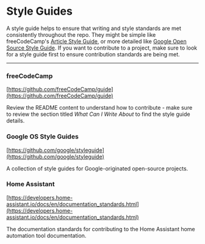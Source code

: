 # Style Guides

A style guide helps to ensure that writing and style standards are met consistently throughout the repo. They might be simple like freeCodeCamp's [Article Style Guide](https://github.com/freeCodeCamp/guide/blob/master/CONTRIBUTING.md#article-style-guide), or more detailed like [Google Open Source Style Guide](https://github.com/google/styleguide). If you want to contribute to a project, make sure to look for a style guide first to ensure contribution standards are being met.

---

### freeCodeCamp
[https://github.com/freeCodeCamp/guide](https://github.com/freeCodeCamp/guide)

Review the README content to understand how to contribute - make sure to review the section titled *What Can I Write About* to find the style guide details.

### Google OS Style Guides
[https://github.com/google/styleguide](https://github.com/google/styleguide)

A collection of style guides for Google-originated open-source projects.

### Home Assistant
[https://developers.home-assistant.io/docs/en/documentation_standards.html](https://developers.home-assistant.io/docs/en/documentation_standards.html)

The documentation standards for contributing to the Home Assistant home automation tool documentation.
